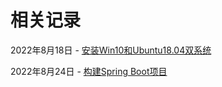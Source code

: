 # 相关记录
2022年8月18日 - [安装Win10和Ubuntu18.04双系统](/blog/Linux/20220818.md)

2022年8月24日 - [构建Spring Boot项目](/blog/SpringBoot/20220824.md)
